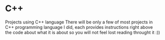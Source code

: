 # C++
Projects using C++ language
There will be only a few of most projects in C++ programming language I did, each provides instructions right above the code about what it is about so you will not feel lost reading throught it :))
